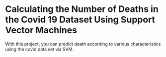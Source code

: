 # Calculating the Number of Deaths in the Covid 19 Dataset Using Support Vector Machines 

With this project, you can predict death according to various characteristics using the covid data set via SVM.
